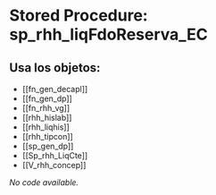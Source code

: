 # Stored Procedure: sp_rhh_liqFdoReserva_EC

## Usa los objetos:
- [[fn_gen_decapl]]
- [[fn_gen_dp]]
- [[fn_rhh_vg]]
- [[rhh_hislab]]
- [[rhh_liqhis]]
- [[rhh_tipcon]]
- [[sp_gen_dp]]
- [[Sp_rhh_LiqCte]]
- [[V_rhh_concep]]

*No code available.*
